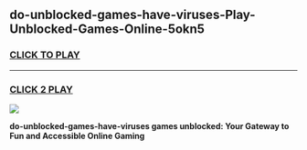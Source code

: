 
## do-unblocked-games-have-viruses-Play-Unblocked-Games-Online-5okn5
<h3>
<a href="https://premium76.site?title=do-unblocked-games-have-viruses&ref=24A">CLICK TO PLAY</a></h3>
<hr>

<h3>
<a href="https://premium76.site?title=do-unblocked-games-have-viruses&ref=24A">CLICK 2 PLAY</a>
  
</h3>

<a href="https://premium76.site?title=do-unblocked-games-have-viruses&ref=24A"><img src="https://clearcache.store/games.png"></a>


**do-unblocked-games-have-viruses games unblocked: Your Gateway to Fun and Accessible Online Gaming**
